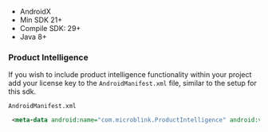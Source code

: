 - AndroidX
- Min SDK 21+
- Compile SDK: 29+
- Java 8+

### Product Intelligence
If you wish to include product intelligence functionality within your project add your license key to the `AndroidManifest.xml` file, similar to the setup for this sdk.

`AndroidManifest.xml`
```xml
 <meta-data android:name="com.microblink.ProductIntelligence" android:value="PRODUCT INTELLIGENCE KEY" />
```
